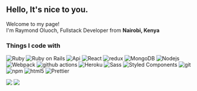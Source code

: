 <h2>Hello, It's nice to you.</h2>

<p>Welcome to my page! </br> I'm Raymond Oluoch, Fullstack Developer from <b>Nairobi, Kenya</b></p>

<h3>Things I code with</h3>
<p>
  <img alt="Ruby" src="https://img.shields.io/badge/-Ruby-45b8d8?style=flat-square&logo=ruby&logoColor=white" />
  <img alt="Ruby on Rails" src="https://img.shields.io/badge/-Ruby-45b8d8?style=flat-square&logo=ruby&logoColor=white" />
  <img alt="Api" src="https://img.shields.io/badge/-API-45b8d8?style=flat-square&logo=api&logoColor=white" />
  <img alt="React" src="https://img.shields.io/badge/-React-45b8d8?style=flat-square&logo=react&logoColor=white" />
  <img alt="redux" src="https://img.shields.io/badge/-Redux-764ABC?style=flat-square&logo=redux&logoColor=white" />
  <img alt="MongoDB" src="https://img.shields.io/badge/-MongoDB-13aa52?style=flat-square&logo=mongodb&logoColor=white" />
  <img alt="Nodejs" src="https://img.shields.io/badge/-Nodejs-43853d?style=flat-square&logo=Node.js&logoColor=white" />
  <img alt="Webpack" src="https://img.shields.io/badge/-Webpack-8DD6F9?style=flat-square&logo=webpack&logoColor=white" /> 
  <img alt="github actions" src="https://img.shields.io/badge/-Github_Actions-2088FF?style=flat-square&logo=github-actions&logoColor=white" />
  <img alt="Heroku" src="https://img.shields.io/badge/-Heroku-430098?style=flat-square&logo=heroku&logoColor=white" />
  <img alt="Sass" src="https://img.shields.io/badge/-Sass-CC6699?style=flat-square&logo=sass&logoColor=white" />
  <img alt="Styled Components" src="https://img.shields.io/badge/-Styled_Components-db7092?style=flat-square&logo=styled-components&logoColor=white" />
  <img alt="git" src="https://img.shields.io/badge/-Git-F05032?style=flat-square&logo=git&logoColor=white" />
  <img alt="npm" src="https://img.shields.io/badge/-NPM-CB3837?style=flat-square&logo=npm&logoColor=white" />
  <img alt="html5" src="https://img.shields.io/badge/-HTML5-E34F26?style=flat-square&logo=html5&logoColor=white" />
  <img alt="Prettier" src="https://img.shields.io/badge/-Prettier-F7B93E?style=flat-square&logo=prettier&logoColor=white" />
</p>

<p> 
  <img src='https://github-readme-stats.vercel.app/api/top-langs/?username=roluochke&hide=html&layout=compact'>
  <img src='https://github-readme-stats.vercel.app/api?username=roluochke&hide=issues,contribs'>
</p>
